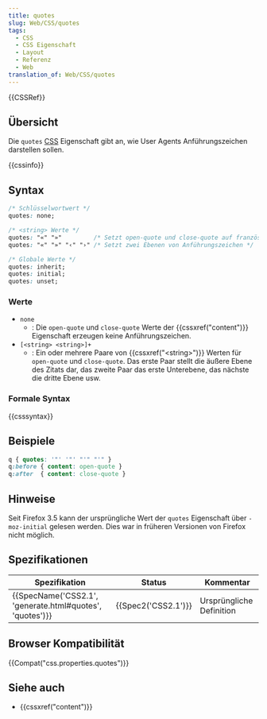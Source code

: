 ```yaml
---
title: quotes
slug: Web/CSS/quotes
tags:
  - CSS
  - CSS Eigenschaft
  - Layout
  - Referenz
  - Web
translation_of: Web/CSS/quotes
---
```

{{CSSRef}}

## Übersicht

Die `quotes` [CSS](/de/docs/Web/CSS "CSS") Eigenschaft gibt an, wie User Agents Anführungszeichen darstellen sollen.

{{cssinfo}}

## Syntax

```css
/* Schlüsselwortwert */
quotes: none;

/* <string> Werte */
quotes: "«" "»"         /* Setzt open-quote und close-quote auf französische Anführungszeichen */
quotes: "«" "»" "‹" "›" /* Setzt zwei Ebenen von Anführungszeichen */

/* Globale Werte */
quotes: inherit;
quotes: initial;
quotes: unset;
```

### Werte

- `none`
  - : Die `open-quote` und `close-quote` Werte der {{cssxref("content")}} Eigenschaft erzeugen keine Anführungszeichen.
- `[<string> <string>]+`
  - : Ein oder mehrere Paare von {{cssxref("&lt;string&gt;")}} Werten für `open-quote` und `close-quote`. Das erste Paar stellt die äußere Ebene des Zitats dar, das zweite Paar das erste Unterebene, das nächste die dritte Ebene usw.

### Formale Syntax

{{csssyntax}}

## Beispiele

```css
q { quotes: '"' '"' "'" "'" }
q:before { content: open-quote }
q:after  { content: close-quote }
```

## Hinweise

Seit Firefox 3.5 kann der ursprüngliche Wert der `quotes` Eigenschaft über `-moz-initial` gelesen werden. Dies war in früheren Versionen von Firefox nicht möglich.

## Spezifikationen

| Spezifikation                                                                | Status                   | Kommentar                |
| ---------------------------------------------------------------------------- | ------------------------ | ------------------------ |
| {{SpecName('CSS2.1', 'generate.html#quotes', 'quotes')}} | {{Spec2('CSS2.1')}} | Ursprüngliche Definition |

## Browser Kompatibilität

{{Compat("css.properties.quotes")}}

## Siehe auch

- {{cssxref("content")}}
